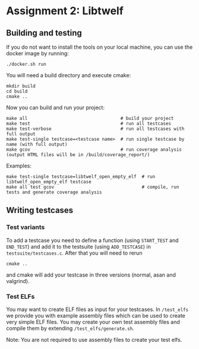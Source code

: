 # Assignment 2: Libtwelf

## Building and testing

If you do not want to install the tools on your local machine, you can use the docker image by running:

```
./docker.sh run
```

You will need a build directory and execute cmake:

```
mkdir build
cd build
cmake ..
```

Now you can build and run your project:

```
make all                                   # build your project
make test                                  # run all testcases
make test-verbose                          # run all testcases with full output
make test-single testcase=<testcase name>  # run single testcase by name (with full output)
make gcov                                  # run coverage analysis (output HTML files will be in /build/coverage_report/)
```

Examples:

```
make test-single testcase=libtwelf_open_empty_elf  # run libtwelf_open_empty_elf testcase
make all test gcov                                 # compile, run tests and generate coverage analysis
```


## Writing testcases

### Test variants

To add a testcase you need to define a function (using `START_TEST` and `END_TEST`) and add it to the testsuite
(using `ADD_TESTCASE`) in `testsuite/testcases.c`. After that you will need to rerun
```
cmake ..
```
and cmake will add your testcase in three versions (normal, asan and valgrind).

### Test ELFs
You may want to create ELF files as input for your testcases.
In `/test_elfs` we provide you with example assembly files which can be used to create very simple ELF files.
You may create your own test assembly files and compile them by extending `/test_elfs/generate.sh`.

Note: You are not required to use assembly files to create your test elfs.
